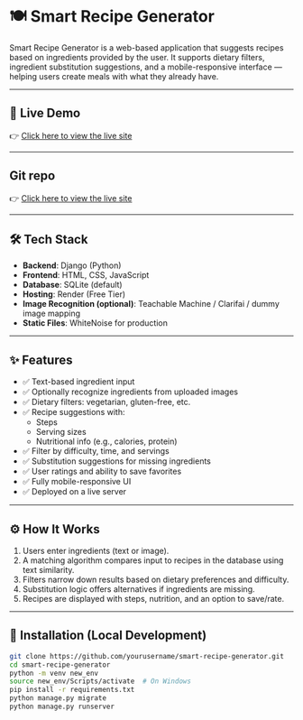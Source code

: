 # 🍽️ Smart Recipe Generator

Smart Recipe Generator is a web-based application that suggests recipes based on ingredients provided by the user. It supports dietary filters, ingredient substitution suggestions, and a mobile-responsive interface — helping users create meals with what they already have.

---

## 🔗 Live Demo

👉 [Click here to view the live site](https://quickfood-d7oe.onrender.com)

---

## Git repo
👉 [Click here to view the live site](https://github.com/ishi142005/QuickFood)

---
## 🛠️ Tech Stack

- **Backend**: Django (Python)
- **Frontend**: HTML, CSS, JavaScript
- **Database**: SQLite (default)
- **Hosting**: Render (Free Tier)
- **Image Recognition (optional)**: Teachable Machine / Clarifai / dummy image mapping
- **Static Files**: WhiteNoise for production

---

## ✨ Features

- ✅ Text-based ingredient input
- ✅ Optionally recognize ingredients from uploaded images
- ✅ Dietary filters: vegetarian, gluten-free, etc.
- ✅ Recipe suggestions with:
  - Steps
  - Serving sizes
  - Nutritional info (e.g., calories, protein)
- ✅ Filter by difficulty, time, and servings
- ✅ Substitution suggestions for missing ingredients
- ✅ User ratings and ability to save favorites
- ✅ Fully mobile-responsive UI
- ✅ Deployed on a live server

---

## ⚙️ How It Works

1. Users enter ingredients (text or image).
2. A matching algorithm compares input to recipes in the database using text similarity.
3. Filters narrow down results based on dietary preferences and difficulty.
4. Substitution logic offers alternatives if ingredients are missing.
5. Recipes are displayed with steps, nutrition, and an option to save/rate.

---

## 📂 Installation (Local Development)

```bash
git clone https://github.com/yourusername/smart-recipe-generator.git
cd smart-recipe-generator
python -m venv new_env
source new_env/Scripts/activate  # On Windows
pip install -r requirements.txt
python manage.py migrate
python manage.py runserver
